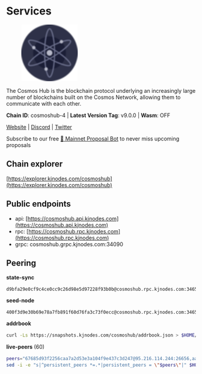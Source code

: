 # Services

<figure><img src="https://raw.githubusercontent.com/kj89/cosmos-images/main/logos/cosmoshub.png" width="150" alt=""><figcaption></figcaption></figure>

The Cosmos Hub is the blockchain protocol underlying an  increasingly large number of blockchains built on the  Cosmos Network, allowing them to communicate with each other.

**Chain ID**: cosmoshub-4 | **Latest Version Tag**: v9.0.0 | **Wasm**: OFF

[Website](https://hub.cosmos.network) | [Discord](https://discord.gg/cosmosnetwork) | [Twitter](https://twitter.com/cosmoshub)



Subscribe to our free [🤖 Mainnet Proposal Bot](https://t.me/kjnodes_proposal_bot) to never miss upcoming proposals


## Chain explorer
[https://explorer.kjnodes.com/cosmoshub](https://explorer.kjnodes.com/cosmoshub)

## Public endpoints

* api: [https://cosmoshub.api.kjnodes.com](https://cosmoshub.api.kjnodes.com)
* rpc: [https://cosmoshub.rpc.kjnodes.com](https://cosmoshub.rpc.kjnodes.com)
* grpc: cosmoshub.grpc.kjnodes.com:34090

## Peering

**state-sync**

```text
d9bfa29e0cf9c4ce0cc9c26d98e5d97228f93b0b@cosmoshub.rpc.kjnodes.com:34656
```

**seed-node**

```text
400f3d9e30b69e78a7fb891f60d76fa3c73f0ecc@cosmoshub.rpc.kjnodes.com:34659
```

**addrbook**
```bash
curl -Ls https://snapshots.kjnodes.com/cosmoshub/addrbook.json > $HOME/.gaia/config/addrbook.json
```

**live-peers** (60)
```bash
peers="67685d93f2256caa7a2d53e3a104f9e437c3d247@95.216.114.244:26656,aa61bc0e8a42eda6ac1276c4279941714a4a38f4@88.99.70.38:26656,60afd908298c1ff249bb8e60e469594c5422473d@136.243.91.221:26656,d9bfa29e0cf9c4ce0cc9c26d98e5d97228f93b0b@65.109.88.38:34656,c5bf14906ba28dcb389e055f824dabe9576ed3f4@52.87.182.81:26656,97e4468ac589eac505a800411c635b14511a61bb@23.88.18.49:26656,53b3651680ec3482d736808cbb3035940107f8ab@82.100.58.119:26656,5b143d463427d9ad0b621f97c0b8933643e293da@35.212.90.144:26656,81062b9a8807a1229543b84bae2898c50a1b1dfc@52.211.169.132:26656,e726816f42831689eab9378d5d577f1d06d25716@176.9.188.21:26656,ca5011c44fd74d95e7fca487c69e301df195750c@65.108.122.246:26726,fe21dd474640247888fc7c4dce82da8da08a8bfd@135.181.113.227:26656,213857e741833d17275ea559bb2d0342398cec99@35.245.206.45:26656,4c46d32cbc4777c59a91a53fdadf8a3fa362036e@116.202.10.68:26656,460967e46cc013e5e3eb365c1a8d271b0662549f@35.208.242.182:26656,9edd51012df3a09395a48eb68a84723d6308e08c@35.212.116.100:26656,4e18c2a64f190a4bc3afb57e96b32c02ee08d355@95.216.98.181:26656,e829d4764a5cecc44b3414777853b34407b36601@185.16.39.179:26656,1279eae188599463661c3e2b9ab492615a6d7079@65.108.235.32:2010,8a210f1bcfc9015a7bc18dcc5add29c0dce3f2dc@95.217.127.25:26656,44594a57ce538a21f8558bcb1c9ce560ad879e3e@15.235.114.84:26656,1997e68bf205bedeed0c4723786bf03464987dc1@77.87.108.21:26656,ee767901f4a7eaf44603ef0a5b6e5edac118ba1e@74.118.136.149:26656,756ae85278589a2e2367b58e4e39937ee76c539c@54.160.23.16:26656,b533749dfe0dc09eff1dfb2adf83108f9125ee1c@162.55.97.111:26656,c940e11c1072dad06da3b1b48ca92966bb37e93a@74.96.207.58:28721,3334bb086be9ab0dba3a34331555624a7354a6ab@159.203.187.36:26090,effc008dee70b05eb33e27b3ec7d78a3032ef001@157.90.0.9:31440,82e5be57b761e3bf8d9e1dbda61544a3e1ff0773@88.218.224.138:26656,e0ab6c5cc86959853f499236b8297344802ac5f4@5.161.139.201:26656,2b4b4e3b376af4becd60865cc71f81c7e148375c@213.168.227.52:26656,8698cb819c9a4503fe2c71055f1380d08edc5adf@204.16.244.116:26656,0255a6594d169ea042a3a3694f279daf2eb7ab4a@103.126.158.30:26656,7b15dce221b13ca353187b4f7219a94db6b71ad3@185.119.118.109:2000,1cce99042f884d669e7287e3e362bff8e385c63e@46.4.79.183:26726,11de8a73123ce854241cfa9687921c544b83d5d9@141.94.100.228:26656,7abab0475a506ed3b9ab2ad40948bfe53b797e13@128.199.128.15:26090,6ecca845883e9273062ee515d2657080e6539d9e@65.109.32.148:26726,9e14c8c48776a789f7029e88c260b2a6cbbf1417@35.212.85.141:26656,0773ec5f6bc2a719972f657cd19a848756aa05b4@34.68.32.191:26656,03184af9e2579d99f99a07d01065db2187b480d8@88.99.161.228:52656,9d048653fa4d98e6c0760ed0c54ad2d257ba46df@65.108.137.34:26656,4ebf074e8b4a24438bd0bd503b62b4728dfb8eae@35.212.101.35:26656,6a2f3ad43b13d5647bc95f491399c8dab108472f@170.64.164.123:26090,612d4cdc5ff2a10616150b1e20c147e30a9667c3@62.63.220.36:26656,341e71c074adaf5b1688941afedf807cc7bce38f@13.233.215.2:26656,dea13e7232642331360d4387b0ab106b014092d4@116.202.236.59:26656,1da54d20c7339713f1d6d28dd2117087dd33d0ca@5.9.59.145:26656,1b5a5b6518d3cb30a0d49cbd74a45dd4cbab130d@18.138.176.63:26656,2286eeee09fcf37e768dfffc0db8c821b9231b7b@204.16.244.78:26656,cd372322e563832871672be23d8303508d4385a3@139.59.8.48:26090,8a7a917fce1e71d66c86b765c1ba61f3d5266a07@54.74.25.142:26656,61afb0f37c02031f285f6b27ead2a3e7a97cc28a@35.212.34.104:26656,b79e1d3a621bdafd3a8d9a49dff8f4737d0bedc9@52.203.105.100:26656,da479f6c117224591506b67d956eaccb36c5adcf@135.181.248.198:26657,0eeb20e044d632b279e67f2fe91f50e4fceab1fd@159.223.223.84:26656,4ddba29a7dfa740a4edeb5c620c963f67f951e1d@5.9.72.212:2000,d4569a31cf97b39afb1deece5f2be36822296eb8@167.71.51.16:26656,edea278ce4cc160512f325d0722f312b83202e73@178.128.42.132:26090,82588f011491c6100d922d133f52fc23460b9231@95.216.230.145:26656"
sed -i -e "s|^persistent_peers *=.*|persistent_peers = \"$peers\"|" $HOME/.gaia/config/config.toml
```
